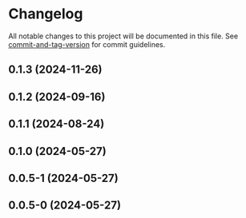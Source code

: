 # Changelog

All notable changes to this project will be documented in this file. See [commit-and-tag-version](https://github.com/absolute-version/commit-and-tag-version) for commit guidelines.

## 0.1.3 (2024-11-26)

## 0.1.2 (2024-09-16)

## 0.1.1 (2024-08-24)

## 0.1.0 (2024-05-27)

## 0.0.5-1 (2024-05-27)

## 0.0.5-0 (2024-05-27)
